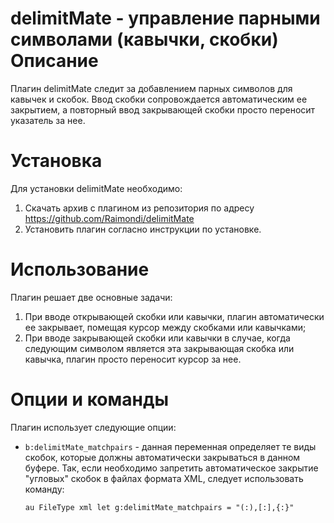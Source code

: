 delimitMate - управление парными символами (кавычки, скобки)
Описание
========

Плагин delimitMate следит за добавлением парных символов для кавычек и скобок. Ввод скобки сопровождается автоматическим ее закрытием, а повторный ввод закрывающей скобки просто переносит указатель за нее.

Установка
=========

Для установки delimitMate необходимо:

1. Скачать архив с плагином из репозитория по адресу <https://github.com/Raimondi/delimitMate>
2. Установить плагин согласно инструкции по установке.

Использование
=============

Плагин решает две основные задачи:

1. При вводе открывающей скобки или кавычки, плагин автоматически ее закрывает, помещая курсор между скобками или кавычками;
2. При вводе закрывающей скобки или кавычки в случае, когда следующим символом является эта закрывающая скобка или кавычка, плагин просто переносит курсор за нее.

Опции и команды
===============

Плагин использует следующие опции:

* `b:delimitMate_matchpairs` - данная переменная определяет те виды скобок, которые должны автоматически закрываться в данном буфере. Так, если необходимо запретить автоматическое закрытие "угловых" скобок в файлах формата XML, следует использовать команду:

      au FileType xml let g:delimitMate_matchpairs = "(:),[:],{:}"
